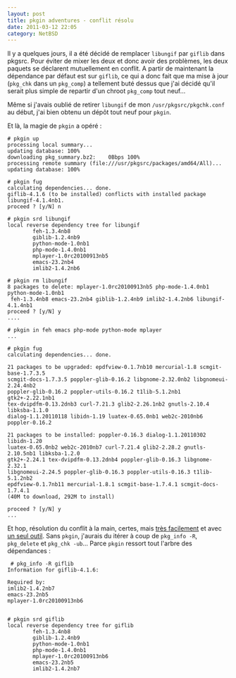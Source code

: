 ```yaml
---
layout: post
title: pkgin adventures - conflit résolu
date: 2011-03-12 22:05
category: NetBSD
---
```


Il y a quelques jours, il a été décidé de remplacer `libungif` par
`giflib` dans pkgsrc. Pour éviter de mixer les deux et donc avoir des
problèmes, les deux paquets se déclarent mutuellement en conflit. A
partir de maintenant la dépendance par défaut est sur `giflib`, ce qui a
donc fait que ma mise à jour (`pkg_chk` dans un `pkg_comp`) a tellement
buté dessus que j'ai décidé qu'il serait plus simple de repartir d'un
chroot `pkg_comp` tout neuf...

Même si j'avais oublié de retirer `libungif` de mon
`/usr/pkgsrc/pkgchk.conf` au début, j'ai bien obtenu un dépôt tout neuf
pour `pkgin`.

Et là, la magie de `pkgin` a opéré :

    
    # pkgin up
    processing local summary...
    updating database: 100%
    downloading pkg_summary.bz2:    0Bbps 100%
    processing remote summary (file:///usr/pkgsrc/packages/amd64/All)...
    updating database: 100%
    
    # pkgin fug
    calculating dependencies... done.
    giflib-4.1.6 (to be installed) conflicts with installed package libungif-4.1.4nb1.
    proceed ? [y/N] n
    
    # pkgin srd libungif
    local reverse dependency tree for libungif
            feh-1.3.4nb8
            giblib-1.2.4nb9
            python-mode-1.0nb1
            php-mode-1.4.0nb1
            mplayer-1.0rc20100913nb5
            emacs-23.2nb4
            imlib2-1.4.2nb6
    
    # pkgin rm libungif
    8 packages to delete: mplayer-1.0rc20100913nb5 php-mode-1.4.0nb1 python-mode-1.0nb1
     feh-1.3.4nb8 emacs-23.2nb4 giblib-1.2.4nb9 imlib2-1.4.2nb6 libungif-4.1.4nb1
    proceed ? [y/N] y
    ....
    
    # pkgin in feh emacs php-mode python-mode mplayer
    ...
    
    # pkgin fug
    calculating dependencies... done.
    
    21 packages to be upgraded: epdfview-0.1.7nb10 mercurial-1.8 scmgit-base-1.7.3.5
    scmgit-docs-1.7.3.5 poppler-glib-0.16.2 libgnome-2.32.0nb2 libgnomeui-2.24.4nb2
    poppler-glib-0.16.2 poppler-utils-0.16.2 t1lib-5.1.2nb1 gtk2+-2.22.1nb1
    tex-dvipdfm-0.13.2dnb3 curl-7.21.3 glib2-2.26.1nb2 gnutls-2.10.4 libksba-1.1.0
    dialog-1.1.20110118 libidn-1.19 luatex-0.65.0nb1 web2c-2010nb6 poppler-0.16.2
    
    21 packages to be installed: poppler-0.16.3 dialog-1.1.20110302 libidn-1.20
    luatex-0.65.0nb2 web2c-2010nb7 curl-7.21.4 glib2-2.28.2 gnutls-2.10.5nb1 libksba-1.2.0
    gtk2+-2.24.1 tex-dvipdfm-0.13.2dnb4 poppler-glib-0.16.3 libgnome-2.32.1
    libgnomeui-2.24.5 poppler-glib-0.16.3 poppler-utils-0.16.3 t1lib-5.1.2nb2
    epdfview-0.1.7nb11 mercurial-1.8.1 scmgit-base-1.7.4.1 scmgit-docs-1.7.4.1
    (40M to download, 292M to install)
    
    proceed ? [y/N] y
    ...
    

Et hop, résolution du conflit à la main, certes, mais <ins>très
facilement</ins> et avec <ins>un seul outil</ins>. Sans `pkgin`,
j'aurais du itérer à coup de `pkg_info -R`, `pkg_delete` et
`pkg_chk -ub`... Parce `pkgin` ressort tout l'arbre des dépendances :

    
     # pkg_info -R giflib
    Information for giflib-4.1.6:
    
    Required by:
    imlib2-1.4.2nb7
    emacs-23.2nb5
    mplayer-1.0rc20100913nb6
    
    
    # pkgin srd giflib
    local reverse dependency tree for giflib
            feh-1.3.4nb8
            giblib-1.2.4nb9
            python-mode-1.0nb1
            php-mode-1.4.0nb1
            mplayer-1.0rc20100913nb6
            emacs-23.2nb5
            imlib2-1.4.2nb7
    

